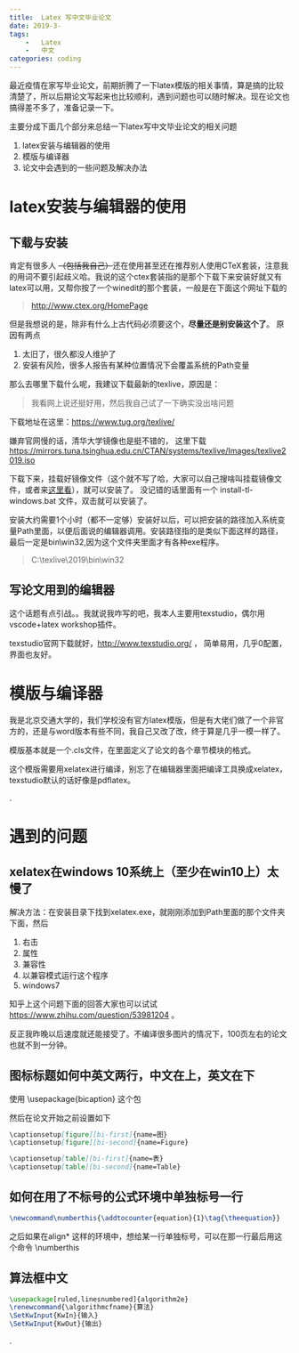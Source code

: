 ```yaml
---
title:  Latex 写中文毕业论文
date: 2019-3-
tags:
    -   Latex
    -   中文
categories: coding
---
```



最近疫情在家写毕业论文，前期折腾了一下latex模版的相关事情，算是搞的比较清楚了，所以后期论文写起来也比较顺利，遇到问题也可以随时解决。现在论文也搞得差不多了，准备记录一下。

<!--  more -->

主要分成下面几个部分来总结一下latex写中文毕业论文的相关问题

1. latex安装与编辑器的使用
2. 模版与编译器
3. 论文中会遇到的一些问题及解决办法


# latex安装与编辑器的使用


## 下载与安装
肯定有很多人 ~~（包括我自己）~~还在使用甚至还在推荐别人使用CTeX套装，注意我的用词不要引起歧义哈。我说的这个ctex套装指的是那个下载下来安装好就又有latex可以用，又帮你按了一个winedit的那个套装，一般是在下面这个网址下载的

> http://www.ctex.org/HomePage

但是我想说的是，除非有什么上古代码必须要这个，**尽量还是别安装这个了**。
原因有两点

1. 太旧了，很久都没人维护了
2. 安装有风险，很多人报告有某种位置情况下会覆盖系统的Path变量

那么去哪里下载什么呢，我建议下载最新的texlive，原因是：

>我看网上说还挺好用，然后我自己试了一下确实没出啥问题

下载地址在这里：https://www.tug.org/texlive/

嫌弃官网慢的话，清华大学镜像也是挺不错的， 这里下载 https://mirrors.tuna.tsinghua.edu.cn/CTAN/systems/texlive/Images/texlive2019.iso

下载下来，挂载好镜像文件（这个就不写了哈，大家可以自己搜啥叫挂载镜像文件，或者来[这里看](https://buhuibaidu.me/?s=windows%E6%8C%82%E8%BD%BDios%E9%95%9C%E5%83%8F)），就可以安装了。
没记错的话里面有一个 install-tl-windows.bat 文件，双击就可以安装了。

安装大约需要1个小时（都不一定够）安装好以后，可以把安装的路径加入系统变量Path里面，以便后面说的编辑器调用。安装路径指的是类似下面这样的路径，最后一定是bin\win32,因为这个文件夹里面才有各种exe程序。

> C:\texlive\2019\bin\win32


## 写论文用到的编辑器
这个话题有点引战。。我就说我咋写的吧，我本人主要用texstudio，偶尔用vscode+latex workshop插件。


texstudio官网下载就好，http://www.texstudio.org/ ， 简单易用，几乎0配置，界面也友好。



# 模版与编译器
我是北京交通大学的，我们学校没有官方latex模版，但是有大佬们做了一个非官方的，还是与word版本有些不同，我自己又改了改，终于算是几乎一模一样了。

模版基本就是一个.cls文件，在里面定义了论文的各个章节模块的格式。

这个模版需要用xelatex进行编译，别忘了在编辑器里面把编译工具换成xelatex，texstudio默认的话好像是pdflatex。 

.


# 遇到的问题

## xelatex在windows 10系统上（至少在win10上）太慢了
解决方法：在安装目录下找到xelatex.exe，就刚刚添加到Path里面的那个文件夹下面，然后

1. 右击
2. 属性
3. 兼容性
4. 以兼容模式运行这个程序
5. windows7

知乎上这个问题下面的回答大家也可以试试 https://www.zhihu.com/question/53981204 。

反正我昨晚以后速度就还能接受了。不编译很多图片的情况下，100页左右的论文也就不到一分钟。


## 图标标题如何中英文两行，中文在上，英文在下

使用 \usepackage{bicaption} 这个包

然后在论文开始之前设置如下

``` markdown
\captionsetup[figure][bi-first]{name=图}
\captionsetup[figure][bi-second]{name=Figure}

\captionsetup[table][bi-first]{name=表}
\captionsetup[table][bi-second]{name=Table}
```


## 如何在用了不标号的公式环境中单独标号一行

``` tex
\newcommand\numberthis{\addtocounter{equation}{1}\tag{\theequation}}
```
之后如果在align* 这样的环境中，想给某一行单独标号，可以在那一行最后用这个命令 \numberthis

## 算法框中文

``` tex
\usepackage[ruled,linesnumbered]{algorithm2e}
\renewcommand{\algorithmcfname}{算法}
\SetKwInput{KwIn}{输入}
\SetKwInput{KwOut}{输出}
```

.

